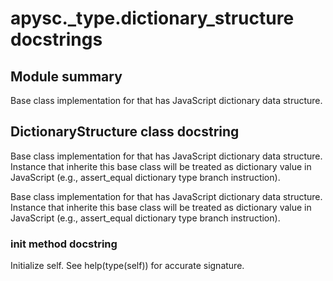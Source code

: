# apysc._type.dictionary_structure docstrings

## Module summary

Base class implementation for that has JavaScript dictionary data structure.

## DictionaryStructure class docstring

Base class implementation for that has JavaScript dictionary data structure. Instance that inherite this base class will be treated as dictionary value in JavaScript (e.g., assert_equal dictionary type branch instruction).

Base class implementation for that has JavaScript dictionary data structure. Instance that inherite this base class will be treated as dictionary value in JavaScript (e.g., assert_equal dictionary type branch instruction).

### __init__ method docstring

Initialize self. See help(type(self)) for accurate signature.